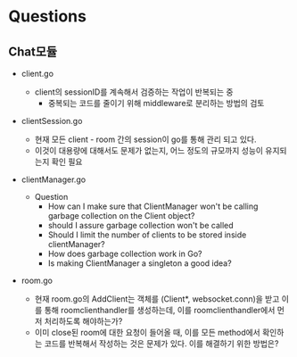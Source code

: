 # Questions

## Chat모듈

- client.go
  - client의 sessionID를 계속해서 검증하는 작업이 반복되는 중
    - 중복되는 코드를 줄이기 위해 middleware로 분리하는 방법의 검토

- clientSession.go
  - 현재 모든 client - room 간의 session이 go를 통해 관리 되고 있다.
  - 이것이 대용량에 대해서도 문제가 없는지, 어느 정도의 규모까지 성능이 유지되는지 확인 필요

- clientManager.go
  - Question
    - How can I make sure that ClientManager won't be calling garbage collection on the Client object?
    - should I assure garbage collection won't be called
    - Should I limit the number of clients to be stored inside clientManager?
    - How does garbage collection work in Go?
    - Is making ClientManager a singleton a good idea?

- room.go
  - 현재 room.go의 AddClient는 객체를 (Client*, websocket.conn)을 받고 이를 통해 roomclienthandler를 생성하는데, 이를 roomclienthandler에서 먼저 처리하도록 해야하는가?
  - 이미 close된 room에 대한 요청이 들어올 때, 이를 모든 method에서 확인하는 코드를 반복해서 작성하는 것은 문제가 있다. 이를 해결하기 위한 방법은?
